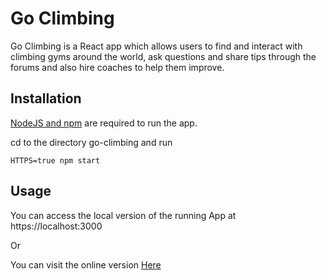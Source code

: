 # Go Climbing

Go Climbing is a React app which allows users to find and interact with climbing gyms around the world, ask questions and share tips through the forums and also hire coaches to help them improve.

## Installation

[NodeJS and npm](https://www.npmjs.com/get-npm) are required to run the app.

cd to the directory go-climbing and run

```
HTTPS=true npm start
```

## Usage

You can access the local version of the running App at https://localhost:3000

Or

You can visit the online version [Here](https://goclimbing.herokuapp.com)

